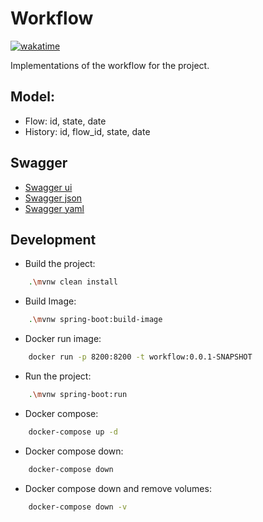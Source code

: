 # Workflow

[![wakatime](https://wakatime.com/badge/user/f64b4287-ccd2-422f-a4b2-01e67f19827b/project/018b0f97-9f75-47f1-bc97-841f837b61ae.svg)](https://wakatime.com/badge/user/f64b4287-ccd2-422f-a4b2-01e67f19827b/project/018b0f97-9f75-47f1-bc97-841f837b61ae)

Implementations of the workflow for the project.

## Model:

* Flow: id, state, date
* History: id, flow_id, state, date

## Swagger

* [Swagger ui](http://localhost:8200/swagger-ui/index.html)
* [Swagger json](http://localhost:8200/workflow-api-docs)
* [Swagger yaml](http://localhost:8200/api-docs.yaml)

## Development

- Build the project:

```bash
    .\mvnw clean install
```

- Build Image:

```bash
    .\mvnw spring-boot:build-image
```

- Docker run image:

```bash
    docker run -p 8200:8200 -t workflow:0.0.1-SNAPSHOT
```

- Run the project:

```bash
    .\mvnw spring-boot:run
```

- Docker compose:

```bash
    docker-compose up -d
```

- Docker compose down:

```bash
    docker-compose down
```

- Docker compose down and remove volumes:

```bash
    docker-compose down -v
```

